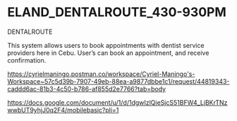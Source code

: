# ELAND_DENTALROUTE_430-930PM

DENTALROUTE

This system allows users to book appointments with dentist service providers here in Cebu. User’s can book an appointment, and receive confirmation.

https://cyrielmaningo.postman.co/workspace/Cyriel-Maningo's-Workspace~57c5d39b-7907-49eb-88ea-a9877dbbe1c1/request/44819343-caddd6ac-81b3-4c50-b786-af855d2e7766?tab=body

https://docs.google.com/document/u/1/d/1dgwIzlQieSjcS51BFW4_LjBKrTNzwwbUT9yhjJ0q2F4/mobilebasic?pli=1

